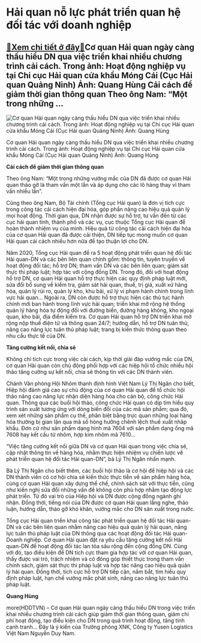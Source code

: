 Hải quan nỗ lực phát triển quan hệ đối tác với doanh nghiệp
===========================================================

[:gift:Xem chi tiết ở đây:gift:](https://hddtvn.com/hai-quan-no-luc-phat-trien-quan-he-doi-tac-voi-doanh-nghiep/)Cơ quan Hải quan ngày càng thấu hiểu DN qua việc triển khai nhiều chương trình cải cách. Trong ảnh: Hoạt động nghiệp vụ tại Chi cục Hải quan cửa khẩu Móng Cái (Cục Hải quan Quảng Ninh) Ảnh: Quang Hùng Cải cách để giảm thời gian thông quan Theo ông Nam: “Một trong những …
-------------------------------------------------------------------------------------------------------------------------------------------------------------------------------------------------------------------------------------------------------------------------------





![Cơ quan Hải quan ngày càng thấu hiểu DN qua việc triển khai nhiều chương trình cải cách. Trong ảnh: Hoạt động nghiệp vụ tại Chi cục Hải quan cửa khẩu Móng Cái (Cục Hải quan Quảng Ninh) 	Ảnh: Quang Hùng](https://hddtvn.com/wp-content/uploads/2021/01/4014_4-2423_IMG_5323.jpg "Cơ quan Hải quan ngày càng thấu hiểu DN qua việc triển khai nhiều chương trình cải cách. Trong ảnh: Hoạt động nghiệp vụ tại Chi cục Hải quan cửa khẩu Móng Cái (Cục Hải quan Quảng Ninh) 	Ảnh: Quang Hùng")


Cơ quan Hải quan ngày càng thấu hiểu DN qua việc triển khai nhiều chương trình cải cách. Trong ảnh: Hoạt động nghiệp vụ tại Chi cục Hải quan cửa khẩu Móng Cái (Cục Hải quan Quảng Ninh) Ảnh: Quang Hùng



**Cải cách để giảm thời gian thông quan**


Theo ông Nam: “Một trong những vướng mắc của DN đã được cơ quan Hải quan tháo gỡ là tham vấn một lần và áp dụng cho các lô hàng thay vì tham vấn nhiều lần”.


Cũng theo ông Nam, Bộ Tài chính (Tổng cục Hải quan) là đơn vị tích cực trong công tác cải cách hiện đại hóa, góp phần nâng cao hiệu quả quản lý mọi hoạt động. Thời gian qua, DN nhận được sự hỗ trợ, tư vấn đến từ các cục hải quan tỉnh, thành phố và các vụ, cục thuộc Tổng cục Hải quan để hoàn thành nhiệm vụ của mình. Hiệu quả từ công tác cải cách hiện đại hóa của cơ quan Hải quan đã được cải thiện, DN tiếp tục mong muốn cơ quan Hải quan cải cách nhiều hơn nữa để tạo thuận lợi cho DN.


Năm 2020, Tổng cục Hải quan đề ra 5 hoạt động phát triển quan hệ đối tác Hải quan-DN và các bên liên quan chính gồm: thông tin, tuyên truyền về hoạt động đối tác; hỗ trợ DN; tham vấn DN và các bên liên quan; giám sát thực thi pháp luật; hợp tác với cộng đồng DN. Trong đó, đối với hoạt động hỗ trợ DN, cơ quan Hải quan hỗ trợ thực hiện các quy định pháp luật mới, sửa đổi bổ sung về kiểm tra, giám sát hải quan, thuế, trị giá, xuất xứ hàng hóa, quản lý rủi ro, quản lý kho, khu bãi, xử lý vi phạm hành chính trong lĩnh vực hải quan… Ngoài ra, DN còn được hỗ trợ thực hiện các thủ tục hành chính mới ban hành trong lĩnh vực hải quan; triển khai mở rộng hệ thống quản lý hàng hóa tự động đối với đường biển, đường hàng không, kho ngoại quan, kho bãi, địa điểm kiểm tra. Cơ quan Hải quan hỗ trợ DN triển khai mở rộng nộp thuế điện tử và thông quan 24/7; hướng dẫn, hỗ trợ DN tuân thủ, nâng cao năng lực tuân thủ pháp luật; trang bị kiến thức thông quan theo nhu cầu thực tế của DN.


**Tăng cường kết nối, chia sẻ**


Không chỉ tích cực trong việc cải cách, kịp thời giải đáp vướng mắc của DN, cơ quan Hải quan còn chủ động phối hợp với các hiệp hội tổ chức nhiều hội thảo tăng cường sự kết nối, chia sẻ thông tin với các DN thành viên.


Chánh Văn phòng Hội Nhôm thanh định hình Việt Nam Lý Thị Ngân cho biết, Hiệp hội đánh giá cao sự chủ động của cơ quan Hải quan để tổ chức hội thảo nâng cao năng lực nhận diện hàng hóa cho cán bộ, công chức Hải quan. Thông qua các buổi hội thảo, công chức Hải quan có dịp tìm hiểu quy trình sản xuất tương ứng với dòng biến đổi của các mã sản phẩm; qua đó, xem xét những sản phẩm cụ thể, phân biệt bằng trực quan những loại hàng hóa thường bị gian lận qua mã số hòng hưởng chênh lệch thuế xuất nhâp khẩu. Đơn cử như sản phẩm dạng hình mã 7604 với sản phẩm dạng ống mã 7608 hay kết cấu từ nhôm, hợp kim nhôm mã 7610…


“Việc tăng cường kết nối giữa DN và cơ quan Hải quan trong việc chia sẻ, cập nhật thông tin về hàng hóa, nhằm thực hiện nhiệm vụ chiến lược về phát triển quan hệ đối tác Hải quan-DN”, bà Lý Thị Ngân nhấn mạnh.


Bà Lý Thị Ngân cho biết thêm, các buổi hội thảo là cơ hội để hiệp hội và các DN thành viên có cơ hội chia sẻ kiến thức thực tiễn về sản phẩm hàng hóa, cùng cơ quan Hải quan xây dựng thể chế, chính sách sát với thực tiễn, cũng như kiến nghị sửa đổi những vấn đề không còn phù hợp nhằm tạo động lực phát triển. Từ đó vai trò của Hiệp hội và DN được cộng đồng ngành ghi nhận. Đồng thời, tiếng nói của DN được cơ quan Hải quan lắng nghe, thảo luận, hướng dẫn, tháo gỡ khó khăn, vướng mắc cho DN sản xuất trong nước.





Tổng cục Hải quan triển khai công tác phát triển quan hệ đối tác Hải quan-DN và các bên liên quan nhằm nâng cao hiệu quả quản lý hải quan, năng lực tuân thủ pháp luật của DN thông qua các hoạt động đối tác Hải quan-Doanh nghiệp. 
Cơ quan Hải quan đặt ra yêu cầu tăng cường kết nối Hải quan-DN để hoạt động đối tác lan tỏa sâu rộng đến cộng đồng DN. Cùng với đó, tạo điều kiện để DN tích cực tham gia hợp tác với cơ quan Hải quan, thấy được vai trò, trách nhiệm và có đóng góp thiết thực trong tham vấn chính sách, giám sát thực thi pháp luật và hợp tác nâng cao hiệu quả quản lý hải quan. Đồng thời, tích cực hỗ trợ DN tiếp cận, nắm bắt, tìm hiểu quy định pháp luật, hạn chế vướng mắc phát sinh, nâng cao năng lực tuân thủ pháp luật.







**Quang Hùng**



more(HDDTVN) – Cơ quan Hải quan ngày càng thấu hiểu DN trong việc triển khai nhiều chương trình cải cách giúp giảm thời gian thông quan, giảm chi phí hoạt động, tạo điều kiện cho DN trong quá trình hoạt động, tăng tính cạnh tranh… Đây là ý kiến của Trưởng phòng XNK, Công ty Yusen Logistics Việt Nam Nguyễn Duy Nam.

